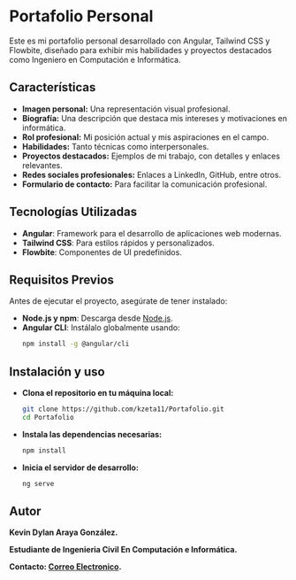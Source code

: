 # Portafolio Personal

Este es mi portafolio personal desarrollado con Angular, Tailwind CSS y Flowbite, diseñado para exhibir mis habilidades y proyectos destacados como Ingeniero en Computación e Informática.

## **Características**

- **Imagen personal:** Una representación visual profesional.  
- **Biografía:** Una descripción que destaca mis intereses y motivaciones en informática.  
- **Rol profesional:** Mi posición actual y mis aspiraciones en el campo.  
- **Habilidades:** Tanto técnicas como interpersonales.  
- **Proyectos destacados:** Ejemplos de mi trabajo, con detalles y enlaces relevantes.  
- **Redes sociales profesionales:** Enlaces a LinkedIn, GitHub, entre otros.  
- **Formulario de contacto:** Para facilitar la comunicación profesional.  

## **Tecnologías Utilizadas**

- **Angular**: Framework para el desarrollo de aplicaciones web modernas.  
- **Tailwind CSS**: Para estilos rápidos y personalizados.  
- **Flowbite**: Componentes de UI predefinidos.  

## **Requisitos Previos**

Antes de ejecutar el proyecto, asegúrate de tener instalado:  

- **Node.js y npm**: Descarga desde [Node.js](https://nodejs.org).  
- **Angular CLI**: Instálalo globalmente usando:  
  ```bash
  npm install -g @angular/cli

## Instalación y uso

- **Clona el repositorio en tu máquina local:**
  ```bash
  git clone https://github.com/kzeta11/Portafolio.git
  cd Portafolio
- **Instala las dependencias necesarias:**
  ```bash
  npm install
- **Inicia el servidor de desarrollo:**
  ```bash
  ng serve

## Autor

__Kevin Dylan Araya González.__

__Estudiante de Ingenieria Civil En Computación e Informática.__

__Contacto: [Correo Electronico](mailto:kevin.araya01@alumnos.ucn.cl).__


  
